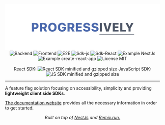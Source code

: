 <div align="center">
<img src="./packages/documentation/assets/logo.jpg" alt="Progressively" />

<img src="https://github.com/mfrachet/progressively/actions/workflows/backend.yml/badge.svg" alt="Backend" />
<img src="https://github.com/mfrachet/progressively/actions/workflows/frontend.yml/badge.svg" alt="Frontend" />
<img src="https://github.com/mfrachet/progressively/actions/workflows/e2e.yml/badge.svg" alt="E2E" />
<img src="https://github.com/mfrachet/progressively/actions/workflows/sdk.yml/badge.svg" alt="Sdk-js" />
<img src="https://github.com/mfrachet/progressively/actions/workflows/sdk-react.yml/badge.svg" alt="Sdk-React" />
<img src="https://github.com/mfrachet/progressively/actions/workflows/example-nextjs.yml/badge.svg" alt="Example NextJs">
<img src="https://github.com/mfrachet/progressively/actions/workflows/example-cra.yml/badge.svg" alt="Example create-react-app">
<img src="https://img.shields.io/badge/License-MIT-yellow.svg" alt="License MIT" />

<br/>
<br/>

<div align="center">
React SDK: <img src="https://img.shields.io/bundlephobia/minzip/@progressively/react" alt="React SDK minified and gzipped size"> 
JavaScript SDK: <img src="https://img.shields.io/bundlephobia/minzip/@progressively/sdk-js" alt="JS SDK minified and gzipped size">
</div>
</div>

<hr />

A feature flag solution focusing on accessibility, simplicity and providing **lightweight client side SDKs**.

[The documentation website](https://mfrachet.github.io/progressively/) provides all the necessary information in order to get started.

<div align="center">
<i>Built on top of <a href="https://nestjs.com/">NestJs</a> and <a href="https://remix.run/">Remix.run</i>.
</div>
